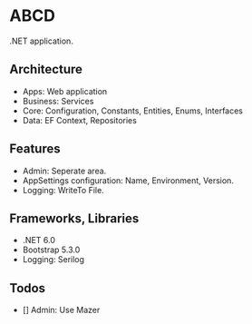 # ABCD

.NET application.

## Architecture

- Apps: Web application
- Business: Services
- Core: Configuration, Constants, Entities, Enums, Interfaces
- Data: EF Context, Repositories

## Features

- Admin: Seperate area.
- AppSettings configuration: Name, Environment, Version.
- Logging: WriteTo File.

## Frameworks, Libraries

- .NET 6.0
- Bootstrap 5.3.0
- Logging: Serilog

## Todos

- [] Admin: Use Mazer
